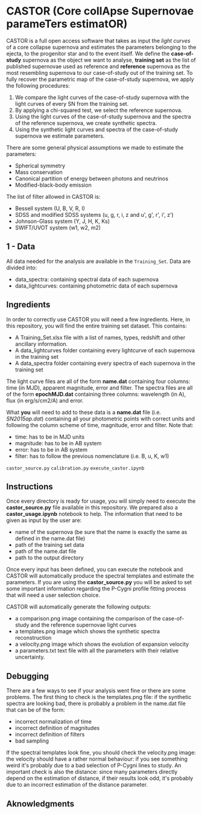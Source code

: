 # CASTOR (**Core collApse Supernovae parameTers estimatOR**) 

CASTOR is a full open access software that takes as input the *light curves* of a core collapse supernova and estimates the parameters belonging to the ejecta, to the progenitor star and to the event itself. We define the **case-of-study** supernova as the object we want to analyse, **training set** as the list of published supernovae used as reference and **reference** supernova as the most resembling supernova to our case-of-study out of the training set. To fully recover the parametric map of the case-of-study supernova, we apply the following procedures: 
1. We compare the light curves of the case-of-study supernova with the light curves of every SN from the training set.
2. By applying a chi-squared test, we select the reference supernova.
3. Using the light curves of the case-of-study supernova and the spectra of the reference supernova, we create synthetic spectra.
4. Using the synthetic light curves and spectra of the case-of-study supernova we estimate parameters.

There are some general physical assumptions we made to estimate the parameters:
- Spherical symmetry
- Mass conservation
- Canonical partition of energy between photons and neutrinos
- Modified-black-body emission

The list of filter allowed in CASTOR is: 
- Bessell system (U, B, V, R, I)
- SDSS and modified SDSS systems (u, g, r, i, z and u', g', r', i', z')
- Johnson-Glass system (Y, J, H, K, Ks)
- SWIFT/UVOT system (w1, w2, m2)

## 1 - Data

All data needed for the analysis are available in the `Training_Set`. Data are divided into:
- data_spectra: containing spectral data of each supernova
- data_lightcurves: containing photometric data of each supernova









## Ingredients 

In order to correctly use CASTOR you will need a few ingredients. Here, in this repository, you will find the entire training set dataset. This contains: 
- A Training_Set.xlsx file with a list of names, types, redshift and other ancillary information.
- A data_lightcurves folder containing every lightcurve of each supernova in the training set
- A data_spectra folder containing every spectra of each supernova in the training set

The light curve files are all of the form **name.dat** containing four columns: time (in MJD), apparent magnitude, error and filter. 
The spectra files are all of the form **epochMJD.dat** containing three columns: wavelength (in A), flux (in erg/s/cm2/A) and error. 

What **you** will need to add to these data is a **name.dat** file (i.e. *SN2015ap.dat*) containing all your photometric points with correct units and following the column scheme of time, magnitude, error and filter. Note that:
- time: has to be in MJD units
- magnitude: has to be in AB system
- error: has to be in AB system
- filter: has to follow the previous nomenclature (i.e. B, u, K, w1)



`castor_source.py`
`calibration.py`
`execute_castor.ipynb`


## Instructions 

Once every directory is ready for usage, you will simply need to execute the **castor_source.py** file available in this repository. We prepared also a **castor_usage.ipynb** notebook to help. The information that need to be given as input by the user are: 
- name of the supernova (be sure that the name is exactly the same as defined in the name.dat file)
- path of the training set data
- path of the name.dat file
- path to the output directory

Once every input has been defined, you can execute the notebook and CASTOR will automatically produce the spectral templates and estimate the parameters. If you are using the **castor_source.py** you will be asked to set some important information regarding the P-Cygni profile fitting process that will need a user selection choice. 

CASTOR will automatically generate the following outputs: 
- a comparison.png image containing the comparison of the case-of-study and the reference supernovae light curves
- a templates.png image which shows the synthetic spectra reconstruction
- a velocity.png image which shows the evolution of expansion velocity
- a parameters.txt text file with all the parameters with their relative uncertainty. 

## Debugging 

There are a few ways to see if your analysis went fine or there are some problems. The first thing to check is the templates.png file: if the synthetic spectra are looking bad, there is probably a problem in the name.dat file that can be of the form: 
- incorrect normalization of time
- incorrect definition of magnitudes
- incorrect definition of filters
- bad sampling

If the spectral templates look fine, you should check the velocity.png image: the velocity should have a rather normal behaviour: if you see something weird it's probably due to a bad selection of P-Cygni lines to study. An important check is also the distance: since many parameters directly depend on the estimation of distance, if their results look odd, it's probably due to an incorrect estimation of the distance parameter. 



## Aknowledgments







